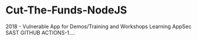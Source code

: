 # Cut-The-Funds-NodeJS
2018 - Vulnerable App for Demos/Training and Workshops
Learning AppSec SAST GITHUB ACTIONS-1....
